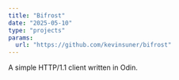 ```yaml
---
title: "Bifrost"
date: "2025-05-10"
type: "projects"
params:
  url: "https://github.com/kevinsuner/bifrost"
---
```


A simple HTTP/1.1 client written in Odin.
